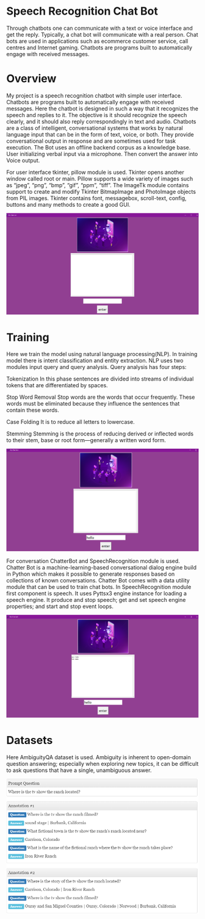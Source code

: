 # Speech Recognition Chat Bot
Through chatbots one can communicate with a text or voice interface and get the reply. Typically, a chat bot will communicate with a real person. Chat bots are used in applications such as ecommerce customer service, call centres and Internet gaming. Chatbots are programs built to automatically engage with received messages.

# Overview
My project is a speech recognition chatbot with simple user interface. Chatbots are programs built to automatically engage with received messages. Here the chatbot is designed in such a way that it recognizes the speech and replies to it. The objective is it should recognize the speech clearly, and it should also reply correspondingly in text and audio. Chatbots are a class of intelligent, conversational systems that works by natural language input that can be in the form of text, voice, or both. They provide conversational output in response and are sometimes used for task execution. The Bot uses an offline backend corpus as a knowledge base. User initializing verbal input via a microphone. Then convert the answer into Voice output.

For user interface tkinter, pillow module is used. Tkinter opens another window called root or main. Pillow supports a wide variety of images such as “jpeg”, “png”, “bmp”, “gif”, “ppm”, “tiff”. The ImageTk module contains support to create and modify Tkinter BitmapImage and PhotoImage objects from PIL images. Tkinter contains font, messagebox, scroll-text, config, buttons and many methods to create a good GUI.

![](chatbot.png)

# Training
Here we train the model using natural language processing(NLP). In training model there is intent classification and entity extraction. NLP uses two modules input query and query analysis. Query analysis has four steps: 

Tokenization
In this phase sentences are divided into streams of individual tokens that are differentiated by spaces.

Stop Word Removal
Stop words are the words that occur frequently. These words must be eliminated because they influence the sentences that contain these words. 

Case Folding
It is to reduce all letters to lowercase. 

Stemming
Stemming is the process of reducing derived or inflected words to their stem, base or root form—generally a written word form.

![](Chatbot%20UI.png)

For conversation ChatterBot and SpeechRecognition module is used. Chatter Bot is a machine-learning-based conversational dialog engine build in Python which makes it possible to generate responses based on collections of known conversations. Chatter Bot comes with a data utility module that can be used to train chat bots. In SpeechRecognition module first component is speech. It uses Pyttsx3 engine instance for loading a speech engine. It produce and stop speech; get and set speech engine properties; and start and stop event loops. 

![](speech.png)

# Datasets
Here AmbiguityQA dataset is used. Ambiguity is inherent to open-domain question answering; especially when exploring new topics, it can be difficult to ask questions that have a single, unambiguous answer.

![](questions.png)
